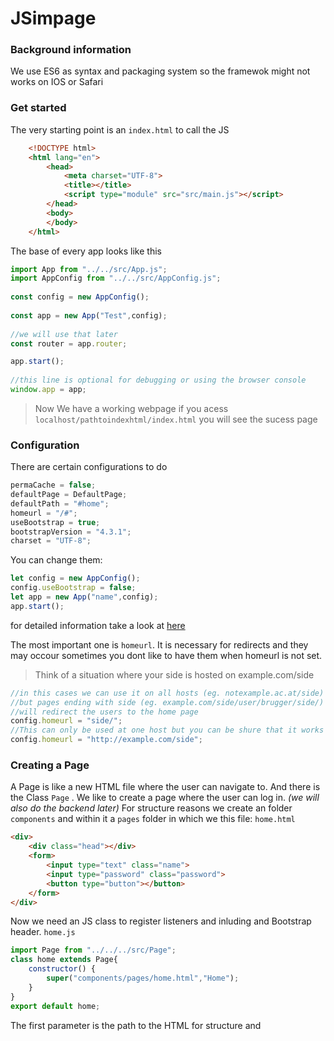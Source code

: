 # JSimpage
### Background information
We use ES6 as syntax and packaging system so the framewok might not works on IOS or Safari
### Get started
The very starting point is an `index.html` to call the JS
````html
    <!DOCTYPE html>  
    <html lang="en">  
	    <head>  
		    <meta charset="UTF-8">  
		    <title></title>  
		    <script type="module" src="src/main.js"></script>  
	    </head>  
	    <body>  
	    </body>  
    </html>
````
The base of every app looks like this
````javascript
import App from "../../src/App.js";  
import AppConfig from "../../src/AppConfig.js";
  
const config = new AppConfig(); 
  
const app = new App("Test",config); 
 
//we will use that later  
const router = app.router;  

app.start();  
  
//this line is optional for debugging or using the browser console  
window.app = app;
````

> Now We have a working webpage if you acess `localhost/pathtoindexhtml/index.html` you will see the sucess page
### Configuration
There are certain configurations to do
````js
permaCache = false;  
defaultPage = DefaultPage;  
defaultPath = "#home";
homeurl = "/#";  
useBootstrap = true;  
bootstrapVersion = "4.3.1";  
charset = "UTF-8";
````
You can change them:
````js
let config = new AppConfig();
config.useBootstrap = false;
let app = new App("name",config);
app.start();
````
for detailed information take a look at [here](Configuration.md)

The most important one is `homeurl`. It is necessary for redirects and they may occour sometimes you dont like to have them when homeurl is not set.

> Think of a situation where your side is hosted on example.com/side
````js
//in this cases we can use it on all hosts (eg. notexample.ac.at/side) 
//but pages ending with side (eg. example.com/side/user/brugger/side/)
//will redirect the users to the home page
config.homeurl = "side/";
//This can only be used at one host but you can be shure that it works as expected
config.homeurl = "http://example.com/side";
````
### Creating a Page
A Page is like a new HTML file where the user can navigate to. And there is the Class `Page` . We like to create a page where the user can log in. *(we will also do the backend later)*
For structure reasons we create an folder `components` and within it a `pages` folder in which we this file: `home.html`
````html
<div>  
	<div class="head"></div>  
	<form>  
		<input type="text" class="name">  
		<input type="password" class="password">  
		<button type="button"></button>  
	</form>  
</div>
````
Now we need an JS class to register listeners and inluding and Bootstrap header. `home.js`
  
````js
import Page from "../../../src/Page";  
class home extends Page{  
	constructor() {  
		super("components/pages/home.html","Home");  
	}
}  
export default home;
````
The first parameter is the path to the HTML for structure and 
<!--stackedit_data:
eyJoaXN0b3J5IjpbLTc0MTQxMDk2NSw5MjY2NDU4MTQsMTU2OD
Q3OTQxNiwtMTgzMjE2NTU5NCwyMzc0NzIwNDNdfQ==
-->